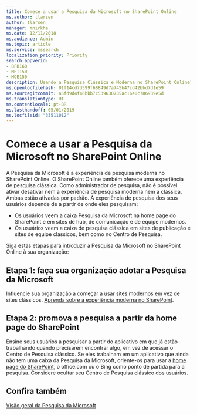 ```yaml
---
title: Comece a usar a Pesquisa da Microsoft no SharePoint Online
ms.author: tlarsen
author: tlarsen
manager: mnirkhe
ms.date: 12/11/2018
ms.audience: Admin
ms.topic: article
ms.service: mssearch
localization_priority: Priority
search.appverid:
- BFB160
- MET150
- MOE150
description: Usando a Pesquisa Clássica e Moderna no SharePoint Online?
ms.openlocfilehash: 01f14cd7d599f68849d7a745b47cd42bbd7d1e59
ms.sourcegitcommit: a5fd9d4f46bbb7c539630735ac16e0c786939e5d
ms.translationtype: HT
ms.contentlocale: pt-BR
ms.lasthandoff: 05/01/2019
ms.locfileid: "33511012"
---
```

# <a name="get-started-with-microsoft-search-in-sharepoint-online"></a>Comece a usar a Pesquisa da Microsoft no SharePoint Online

A Pesquisa da Microsoft é a experiência de pesquisa moderna no SharePoint Online. O SharePoint Online também oferece uma experiência de pesquisa clássica. Como administrador de pesquisa, não é possível ativar desativar nem a experiência de pesquisa moderna nem a clássica. Ambas estão ativadas por padrão. A experiência de pesquisa dos seus usuários depende de a partir de onde eles pesquisam:

- Os usuários veem a caixa Pesquisa da Microsoft na home page do SharePoint e em sites de hub, de comunicação e de equipe modernos. 
- Os usuários veem a caixa de pesquisa clássica em sites de publicação e sites de equipe clássicos, bem como no Centro de Pesquisa.

Siga estas etapas para introduzir a Pesquisa da Microsoft no SharePoint Online à sua organização: 
## <a name="step-1-get-your-organization-to-adopt-microsoft-search"></a>Etapa 1: faça sua organização adotar a Pesquisa da Microsoft 
Influencie sua organização a começar a usar sites modernos em vez de sites clássicos. [Aprenda sobre a experiência moderna no SharePoint](https://support.office.com/article/SharePoint-classic-and-modern-experiences-5725c103-505d-4a6e-9350-300d3ec7d73f).
## <a name="step-2-promote-searching-from-the-sharepoint-home-page"></a>Etapa 2: promova a pesquisa a partir da home page do SharePoint 
Ensine seus usuários a pesquisar a partir do aplicativo em que já estão trabalhando quando precisarem encontrar algo, em vez de acessar o Centro de Pesquisa clássico. Se eles trabalham em um aplicativo que ainda não tem uma caixa da Pesquisa da Microsoft, oriente-os para usar a [home page do SharePoint](https://microsoft.sharepoint.com/_layouts/15/sharepoint.aspx), o office.com ou o Bing como ponto de partida para a pesquisa. Considere ocultar seu Centro de Pesquisa clássico dos usuários.

## <a name="see-also"></a>Confira também
[Visão geral da Pesquisa da Microsoft](overview-microsoft-search.md)
